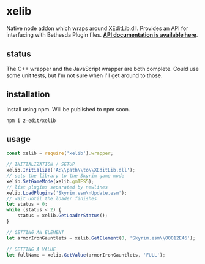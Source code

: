 # xelib
Native node addon which wraps around XEditLib.dll.  Provides an API for interfacing with Bethesda Plugin files.  **[API documentation is available here](https://z-edit.github.io/#/docs?t=Development%2FAPIs%2Fxelib)**.

## status
The C++ wrapper and the JavaScript wrapper are both complete.  Could use some unit tests, but I'm not sure when I'll get around to those.

## installation
Install using npm.  Will be published to npm soon.

```
npm i z-edit/xelib
```

## usage
```js
const xelib = require('xelib').wrapper;

// INITIALIZATION / SETUP
xelib.Initialize('A:\\path\\to\\XEditLib.dll');
// sets the library to the Skyrim game mode
xelib.SetGameMode(xelib.gmTES5);
// list plugins separated by newlines
xelib.LoadPlugins('Skyrim.esm\nUpdate.esm');
// wait until the loader finishes
let status = 0;
while (status < 2) {
    status = xelib.GetLoaderStatus();
}

// GETTING AN ELEMENT
let armorIronGauntlets = xelib.GetElement(0, 'Skyrim.esm\\00012E46');

// GETTING A VALUE
let fullName = xelib.GetValue(armorIronGauntlets, 'FULL');
```
